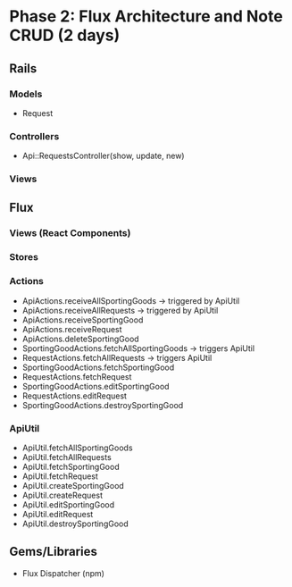 # Phase 2: Flux Architecture and Note CRUD (2 days)

## Rails
### Models

* Request

### Controllers

 * Api::RequestsController(show, update, new)

### Views

## Flux
### Views (React Components)


### Stores


### Actions
* ApiActions.receiveAllSportingGoods -> triggered by ApiUtil
* ApiActions.receiveAllRequests -> triggered by ApiUtil
* ApiActions.receiveSportingGood
* ApiActions.receiveRequest
* ApiActions.deleteSportingGood
* SportingGoodActions.fetchAllSportingGoods -> triggers ApiUtil
* RequestActions.fetchAllRequests -> triggers ApiUtil
* SportingGoodActions.fetchSportingGood
* RequestActions.fetchRequest
* SportingGoodActions.editSportingGood
* RequestActions.editRequest
* SportingGoodActions.destroySportingGood

### ApiUtil
* ApiUtil.fetchAllSportingGoods
* ApiUtil.fetchAllRequests
* ApiUtil.fetchSportingGood
* ApiUtil.fetchRequest
* ApiUtil.createSportingGood
* ApiUtil.createRequest
* ApiUtil.editSportingGood
* ApiUtil.editRequest
* ApiUtil.destroySportingGood

## Gems/Libraries
* Flux Dispatcher (npm)
